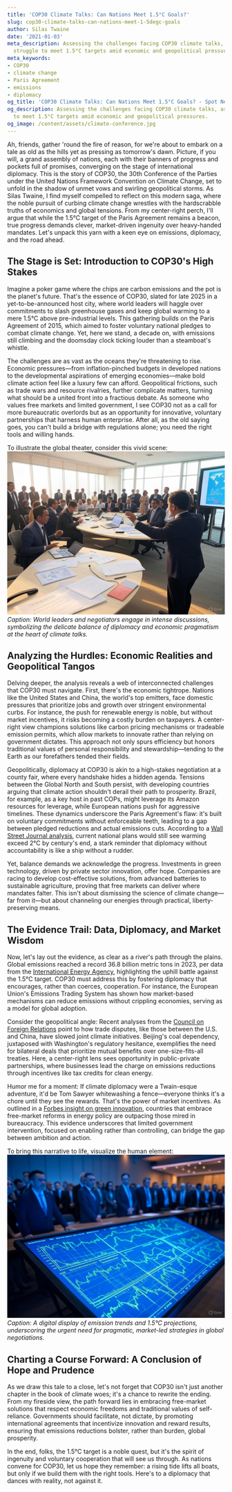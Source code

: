 ```yaml
---
title: 'COP30 Climate Talks: Can Nations Meet 1.5°C Goals?'
slug: cop30-climate-talks-can-nations-meet-1-5degc-goals
author: Silas Twaine
date: '2021-01-03'
meta_description: Assessing the challenges facing COP30 climate talks, as nations
  struggle to meet 1.5°C targets amid economic and geopolitical pressures.
meta_keywords:
- COP30
- climate change
- Paris Agreement
- emissions
- diplomacy
og_title: 'COP30 Climate Talks: Can Nations Meet 1.5°C Goals? - Spot News 24'
og_description: Assessing the challenges facing COP30 climate talks, as nations struggle
  to meet 1.5°C targets amid economic and geopolitical pressures.
og_image: /content/assets/climate-conference.jpg
---
```


Ah, friends, gather 'round the fire of reason, for we're about to embark on a tale as old as the hills yet as pressing as tomorrow's dawn. Picture, if you will, a grand assembly of nations, each with their banners of progress and pockets full of promises, converging on the stage of international diplomacy. This is the story of COP30, the 30th Conference of the Parties under the United Nations Framework Convention on Climate Change, set to unfold in the shadow of unmet vows and swirling geopolitical storms. As Silas Twaine, I find myself compelled to reflect on this modern saga, where the noble pursuit of curbing climate change wrestles with the hardscrabble truths of economics and global tensions. From my center-right perch, I'll argue that while the 1.5°C target of the Paris Agreement remains a beacon, true progress demands clever, market-driven ingenuity over heavy-handed mandates. Let's unpack this yarn with a keen eye on emissions, diplomacy, and the road ahead.

## The Stage is Set: Introduction to COP30's High Stakes

Imagine a poker game where the chips are carbon emissions and the pot is the planet's future. That's the essence of COP30, slated for late 2025 in a yet-to-be-announced host city, where world leaders will haggle over commitments to slash greenhouse gases and keep global warming to a mere 1.5°C above pre-industrial levels. This gathering builds on the Paris Agreement of 2015, which aimed to foster voluntary national pledges to combat climate change. Yet, here we stand, a decade on, with emissions still climbing and the doomsday clock ticking louder than a steamboat's whistle.

The challenges are as vast as the oceans they're threatening to rise. Economic pressures—from inflation-pinched budgets in developed nations to the developmental aspirations of emerging economies—make bold climate action feel like a luxury few can afford. Geopolitical frictions, such as trade wars and resource rivalries, further complicate matters, turning what should be a united front into a fractious debate. As someone who values free markets and limited government, I see COP30 not as a call for more bureaucratic overlords but as an opportunity for innovative, voluntary partnerships that harness human enterprise. After all, as the old saying goes, you can't build a bridge with regulations alone; you need the right tools and willing hands.

To illustrate the global theater, consider this vivid scene: ![Delegates at COP30 negotiations](/content/assets/cop30-delegates-in-session.jpg) *Caption: World leaders and negotiators engage in intense discussions, symbolizing the delicate balance of diplomacy and economic pragmatism at the heart of climate talks.*

## Analyzing the Hurdles: Economic Realities and Geopolitical Tangos

Delving deeper, the analysis reveals a web of interconnected challenges that COP30 must navigate. First, there's the economic tightrope. Nations like the United States and China, the world's top emitters, face domestic pressures that prioritize jobs and growth over stringent environmental curbs. For instance, the push for renewable energy is noble, but without market incentives, it risks becoming a costly burden on taxpayers. A center-right view champions solutions like carbon pricing mechanisms or tradeable emission permits, which allow markets to innovate rather than relying on government dictates. This approach not only spurs efficiency but honors traditional values of personal responsibility and stewardship—tending to the Earth as our forefathers tended their fields.

Geopolitically, diplomacy at COP30 is akin to a high-stakes negotiation at a county fair, where every handshake hides a hidden agenda. Tensions between the Global North and South persist, with developing countries arguing that climate action shouldn't derail their path to prosperity. Brazil, for example, as a key host in past COPs, might leverage its Amazon resources for leverage, while European nations push for aggressive timelines. These dynamics underscore the Paris Agreement's flaw: it's built on voluntary commitments without enforceable teeth, leading to a gap between pledged reductions and actual emissions cuts. According to a [Wall Street Journal analysis](https://www.wsj.com/articles/global-climate-pledges-fall-short-2024), current national plans would still see warming exceed 2°C by century's end, a stark reminder that diplomacy without accountability is like a ship without a rudder.

Yet, balance demands we acknowledge the progress. Investments in green technology, driven by private sector innovation, offer hope. Companies are racing to develop cost-effective solutions, from advanced batteries to sustainable agriculture, proving that free markets can deliver where mandates falter. This isn't about dismissing the science of climate change—far from it—but about channeling our energies through practical, liberty-preserving means.

## The Evidence Trail: Data, Diplomacy, and Market Wisdom

Now, let's lay out the evidence, as clear as a river's path through the plains. Global emissions reached a record 36.8 billion metric tons in 2023, per data from the [International Energy Agency](https://www.iea.org/reports/global-energy-review-co2-emissions-in-2023), highlighting the uphill battle against the 1.5°C target. COP30 must address this by fostering diplomacy that encourages, rather than coerces, cooperation. For instance, the European Union's Emissions Trading System has shown how market-based mechanisms can reduce emissions without crippling economies, serving as a model for global adoption.

Consider the geopolitical angle: Recent analyses from the [Council on Foreign Relations](https://www.cfr.org/backgrounder/paris-agreement-climate-change) point to how trade disputes, like those between the U.S. and China, have slowed joint climate initiatives. Beijing's coal dependency, juxtaposed with Washington's regulatory hesitance, exemplifies the need for bilateral deals that prioritize mutual benefits over one-size-fits-all treaties. Here, a center-right lens sees opportunity in public-private partnerships, where businesses lead the charge on emissions reductions through incentives like tax credits for clean energy.

Humor me for a moment: If climate diplomacy were a Twain-esque adventure, it'd be Tom Sawyer whitewashing a fence—everyone thinks it's a chore until they see the rewards. That's the power of market incentives. As outlined in a [Forbes insight on green innovation](https://www.forbes.com/sites/energy-innovation/2024/01/cop30-challenges-and-opportunities/), countries that embrace free-market reforms in energy policy are outpacing those mired in bureaucracy. This evidence underscores that limited government intervention, focused on enabling rather than controlling, can bridge the gap between ambition and action.

To bring this narrative to life, visualize the human element: ![Climate data visualization at COP30](/content/assets/cop30-data-projections.jpg) *Caption: A digital display of emission trends and 1.5°C projections, underscoring the urgent need for pragmatic, market-led strategies in global negotiations.*

## Charting a Course Forward: A Conclusion of Hope and Prudence

As we draw this tale to a close, let's not forget that COP30 isn't just another chapter in the book of climate woes; it's a chance to rewrite the ending. From my fireside view, the path forward lies in embracing free-market solutions that respect economic freedoms and traditional values of self-reliance. Governments should facilitate, not dictate, by promoting international agreements that incentivize innovation and reward results, ensuring that emissions reductions bolster, rather than burden, global prosperity.

In the end, folks, the 1.5°C target is a noble quest, but it's the spirit of ingenuity and voluntary cooperation that will see us through. As nations convene for COP30, let us hope they remember: a rising tide lifts all boats, but only if we build them with the right tools. Here's to a diplomacy that dances with reality, not against it.
